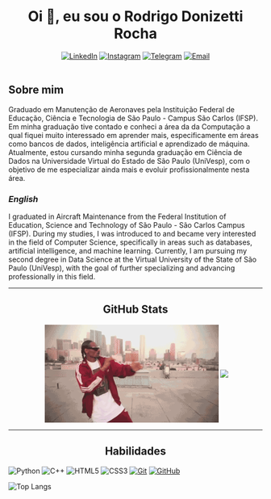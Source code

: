 <h1 align="center">Oi 👋, eu sou o Rodrigo Donizetti Rocha </h1>
<div align=center>
  <a href="https://www.linkedin.com/in/rodrigo-donizetti-rocha-37a563216"><img src="https://img.shields.io/badge/Linkedin-0077b5?style=flat&logo=linkedin" alt="LinkedIn" /></a>
  <a href=""><img src="https://img.shields.io/badge/Instagram-E4405F?style=flate&logo=instagram&logoColor=white" alt="Instagram" /></a>
  <a href=""><img src="https://img.shields.io/badge/Telegram-0088cc?style=flat&logo=telegram" alt="Telegram" /></a>
  <a href="mailto:rodrigo.rocha9229@gmail.com"><img src="https://img.shields.io/badge/-Email-000?style=flat&logo=microsoft-outlook&logoColor=E94D5F" alt="Email" emailto /></a>  
</div>
<br>

 ## Sobre mim

Graduado em Manutenção de Aeronaves pela Instituição Federal de Educação, Ciência e Tecnologia de São Paulo - Campus São Carlos (IFSP). Em minha graduação tive contado e conheci a área da da Computação a qual fiquei muito interessado em aprender mais, especificamente em áreas como bancos de dados, inteligência artificial e aprendizado de máquina. Atualmente, estou cursando minha segunda graduação em Ciência de Dados na Universidade Virtual do Estado de São Paulo (UniVesp), com o objetivo de me especializar ainda mais e evoluir profissionalmente nesta área.


### *English*

I graduated in Aircraft Maintenance from the Federal Institution of Education, Science and Technology of São Paulo - São Carlos Campus (IFSP). During my studies, I was introduced to and became very interested in the field of Computer Science, specifically in areas such as databases, artificial intelligence, and machine learning. Currently, I am pursuing my second degree in Data Science at the Virtual University of the State of São Paulo (UniVesp), with the goal of further specializing and advancing professionally in this field.

---

<h2 align="center">GitHub Stats </h2>

<p align="center" >&nbsp;<img align="center" width="345px" src="https://github.com/rodrigodrocha/rodrigodrocha/blob/main/my/snoopdog2.gif"/> <img align="center" src="https://github-readme-stats.vercel.app/api?username=rodrigodrocha&theme=transparent&bg_color=002&border_color=30A3DC&show_icons=true&icon_color=30A3DC&title_color=E94D5F&text_color=FFF" /> </p>

---
<h2 align="center">Habilidades </h2>

![Python](https://img.shields.io/badge/Python-000?style=for-the-badge&logo=python)
![C++](https://img.shields.io/badge/C%2B%2B-000?style=for-the-badge&logo=c%2B%2B&logoColor=00599C)
![HTML5](https://img.shields.io/badge/HTML-000?style=for-the-badge&logo=html5&logoColor=30A3DC)
![CSS3](https://img.shields.io/badge/CSS3-000?style=for-the-badge&logo=css3&logoColor=E94D5F)
[![Git](https://img.shields.io/badge/Git-000?style=for-the-badge&logo=git&logoColor=E94D5F)](https://git-scm.com/doc) 
[![GitHub](https://img.shields.io/badge/GitHub-000?style=for-the-badge&logo=github&logoColor=30A3DC)](https://docs.github.com/)

![Top Langs](https://github-readme-stats-git-masterrstaa-rickstaa.vercel.app/api/top-langs/?username=rodrigodrocha&layout=compact&bg_color=002&border_color=30A3DC&title_color=E94D5F&text_color=FFF)



<!--
**rodrigodrocha/rodrigodrocha** is a ✨ _special_ ✨ repository because its `README.md` (this file) appears on your GitHub profile.

Here are some ideas to get you started:

- 🔭 I’m currently working on ...
- 🌱 I’m currently learning ...
- 👯 I’m looking to collaborate on ...
- 🤔 I’m looking for help with ...
- 💬 Ask me about ...
- 📫 How to reach me: ...
- 😄 Pronouns: ...
- ⚡ Fun fact: ...
-->
